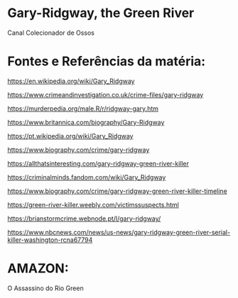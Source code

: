 # Gary-Ridgway, the Green River
Canal Colecionador de Ossos

# Fontes e Referências da matéria:

https://en.wikipedia.org/wiki/Gary_Ridgway

https://www.crimeandinvestigation.co.uk/crime-files/gary-ridgway

https://murderpedia.org/male.R/r/ridgway-gary.htm

https://www.britannica.com/biography/Gary-Ridgway

https://pt.wikipedia.org/wiki/Gary_Ridgway

https://www.biography.com/crime/gary-ridgway

https://allthatsinteresting.com/gary-ridgway-green-river-killer

https://criminalminds.fandom.com/wiki/Gary_Ridgway

https://www.biography.com/crime/gary-ridgway-green-river-killer-timeline

https://green-river-killer.weebly.com/victimssuspects.html

https://brianstormcrime.webnode.pt/l/gary-ridgway/

https://www.nbcnews.com/news/us-news/gary-ridgway-green-river-serial-killer-washington-rcna67794



# AMAZON:

O Assassino do Rio Green

